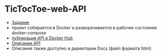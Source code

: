 # TicTocToe-web-API

- [Задание](Task/task.md)
- проект собирается в Docker и разворачивается в рабочее состоение docker-compose
- [публикация API в Docker Hub](https://hub.docker.com/r/panindog/tictactoe/)
- [Описание API](Docs/api-description.yml)
- Описание также доступно в директории Docs (файл формата html)
